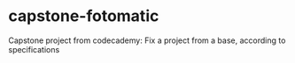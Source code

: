 # capstone-fotomatic
Capstone project from codecademy: Fix a project from a base, according to specifications 
